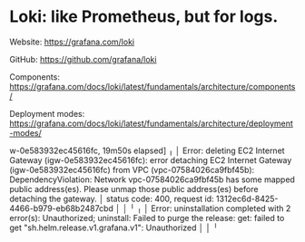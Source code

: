 # Loki: like Prometheus, but for logs.

Website: https://grafana.com/loki

GitHub: https://github.com/grafana/loki

Components: https://grafana.com/docs/loki/latest/fundamentals/architecture/components/

Deployment modes: https://grafana.com/docs/loki/latest/fundamentals/architecture/deployment-modes/

w-0e583932ec45616fc, 19m50s elapsed]
╷
│ Error: deleting EC2 Internet Gateway (igw-0e583932ec45616fc): error detaching EC2 Internet Gateway (igw-0e583932ec45616fc) from VPC (vpc-07584026ca9fbf45b): DependencyViolation: Network vpc-07584026ca9fbf45b has some mapped public address(es). Please unmap those public address(es) before detaching the gateway.
│       status code: 400, request id: 1312ec6d-8425-4466-b979-eb68b2487cbd
│ 
│ 
╵
╷
│ Error: uninstallation completed with 2 error(s): Unauthorized; uninstall: Failed to purge the release: get: failed to get "sh.helm.release.v1.grafana.v1": Unauthorized
│ 
│ 
╵